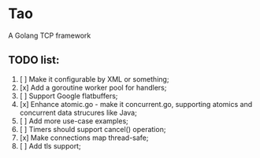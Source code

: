 # Tao

A Golang TCP framework


## TODO list:  
1. [ ] Make it configurable by XML or something;  
2. [x] Add a goroutine worker pool for handlers;  
3. [ ] Support Google flatbuffers;  
4. [x] Enhance atomic.go - make it concurrent.go, supporting atomics and concurrent data strucures like Java;   
5. [ ] Add more use-case examples;  
6. [ ] Timers should support cancel() operation;  
7. [x] Make connections map thread-safe;  
8. [ ] Add tls support;   
